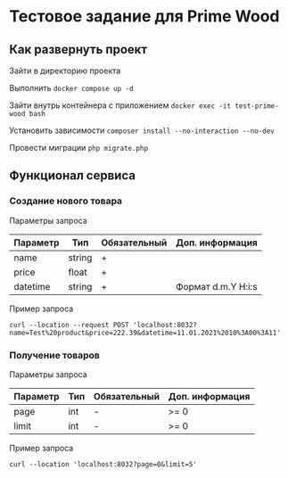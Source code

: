 # Тестовое задание для Prime Wood

## Как развернуть проект

Зайти в директорию проекта

Выполнить `docker compose up -d`

Зайти внутрь контейнера с приложением `docker exec -it test-prime-wood bash` 

Установить зависимости `composer install --no-interaction --no-dev`

Провести миграции `php migrate.php`

## Функционал сервиса

### Создание нового товара

Параметры запроса

| Параметр | Тип    | Обязательный | Доп. информация    |
|----------|--------|--------------|--------------------|
| name     | string | +            |                    |
| price    | float  | +            |                    |
| datetime | string | +            | Формат d.m.Y H:i:s |

Пример запроса

    curl --location --request POST 'localhost:8032?name=Test%20product&price=222.39&datetime=11.01.2021%2010%3A00%3A11'

### Получение товаров

Параметры запроса

| Параметр | Тип | Обязательный | Доп. информация |
|----------|-----|--------------|-----------------|
| page     | int | -            | \>= 0           |
| limit    | int | -            | \>= 0           |

Пример запроса

    curl --location 'localhost:8032?page=0&limit=5'